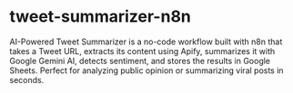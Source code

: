 # tweet-summarizer-n8n
AI-Powered Tweet Summarizer is a no-code workflow built with n8n that takes a Tweet URL, extracts its content using Apify, summarizes it with Google Gemini AI, detects sentiment, and stores the results in Google Sheets. Perfect for analyzing public opinion or summarizing viral posts in seconds.
